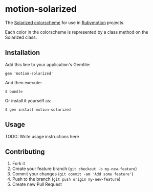 # motion-solarized

The [Solarized colorscheme](http://ethanschoonover.com/solarized) for use in [Rubymotion](http://www.rubymotion.com) projects.

Each color in the colorscheme is represented by a class method on the Solarized class. 

## Installation

Add this line to your application's Gemfile:

    gem 'motion-solarized'

And then execute:

    $ bundle

Or install it yourself as:

    $ gem install motion-solarized

## Usage

TODO: Write usage instructions here

## Contributing

1. Fork it
2. Create your feature branch (`git checkout -b my-new-feature`)
3. Commit your changes (`git commit -am 'Add some feature'`)
4. Push to the branch (`git push origin my-new-feature`)
5. Create new Pull Request
